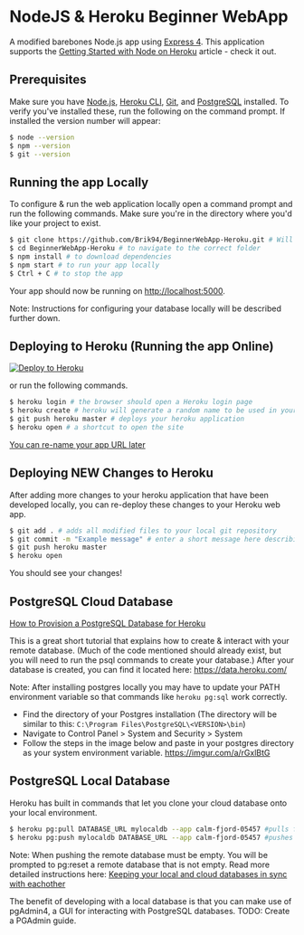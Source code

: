 # NodeJS & Heroku Beginner WebApp

A modified barebones Node.js app using [Express 4](http://expressjs.com/).
This application supports the [Getting Started with Node on Heroku](https://devcenter.heroku.com/articles/getting-started-with-nodejs) article - check it out.

## Prerequisites

Make sure you have [Node.js](http://nodejs.org/), [Heroku CLI](https://cli.heroku.com/), [Git](https://git-scm.com/downloads), and [PostgreSQL](https://www.enterprisedb.com/downloads/postgres-postgresql-downloads#windows) installed.
To verify you've installed these, run the following on the command prompt. If installed the version number will appear:

```sh
$ node --version
$ npm --version
$ git --version
```

## Running the app Locally

To configure & run the web application locally open a command prompt and run the following commands.
Make sure you're in the directory where you'd like your project to exist.

```sh
$ git clone https://github.com/Brik94/BeginnerWebApp-Heroku.git # Will download a clone of this entire github repository
$ cd BeginnerWebApp-Heroku # to navigate to the correct folder
$ npm install # to download dependencies
$ npm start # to run your app locally
$ Ctrl + C # to stop the app
```

Your app should now be running on [http://localhost:5000](http://localhost:5000/).

Note: Instructions for configuring your database locally will be described further down.

## Deploying to Heroku (Running the app Online)

[![Deploy to Heroku](https://www.herokucdn.com/deploy/button.png)](https://heroku.com/deploy)

or run the following commands.

```sh
$ heroku login # the browser should open a Heroku login page
$ heroku create # heroku will generate a random name to be used in your app url
$ git push heroku master # deploys your heroku application
$ heroku open # a shortcut to open the site
```

[You can re-name your app URL later](https://devcenter.heroku.com/articles/renaming-apps)

## Deploying NEW Changes to Heroku

After adding more changes to your heroku application that have been developed locally, you can re-deploy these changes to your Heroku web app.

```sh
$ git add . # adds all modified files to your local git repository
$ git commit -m "Example message" # enter a short message here describing your changes
$ git push heroku master
$ heroku open
```

You should see your changes!

## PostgreSQL Cloud Database

[How to Provision a PostgreSQL Database for Heroku](https://devcenter.heroku.com/articles/getting-started-with-nodejs?singlepage=true#provision-a-database)

This is a great short tutorial that explains how to create & interact with your remote database. (Much of the code mentioned should already exist, but you will need to run the psql commands to create your database.)
After your database is created, you can find it located here: https://data.heroku.com/

Note: After installing postgres locally you may have to update your PATH environment variable so that commands like `heroku pg:sql` work correctly.

- Find the directory of your Postgres installation (The directory will be similar to this: `C:\Program Files\PostgreSQL\<VERSION>\bin`)
- Navigate to Control Panel > System and Security > System
- Follow the steps in the image below and paste in your postgres directory as your system environment variable.
  https://imgur.com/a/rGxlBtG

## PostgreSQL Local Database

Heroku has built in commands that let you clone your cloud database onto your local environment.

```sh
$ heroku pg:pull DATABASE_URL mylocaldb --app calm-fjord-05457 #pulls from your cloud database into a new database named mylocaldb from an app named calm-fjord-05457.
$ heroku pg:push mylocaldb DATABASE_URL --app calm-fjord-05457 #pushes database mylocaldb back into the cloud.
```

Note: When pushing the remote database must be empty. You will be prompted to pg:reset a remote database that is not empty. Read more detailed instructions here:
[Keeping your local and cloud databases in sync with eachother](https://devcenter.heroku.com/articles/heroku-postgresql#pg-push-and-pg-pull)

The benefit of developing with a local database is that you can make use of pgAdmin4, a GUI for interacting with PostgreSQL databases.
TODO: Create a PGAdmin guide.
